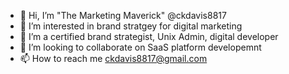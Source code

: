 - 👋 Hi, I’m "The Marketing Maverick" @ckdavis8817
- 👀 I’m interested in brand stratgey for digital marketing
- 🌱 I’m a certified brand strategist, Unix Admin, digital developer
- 💞️ I’m looking to collaborate on SaaS platform developemnt
- 📫 How to reach me ckdavis8817@gmail.com

<!---
ckdavis8817/ckdavis8817 is a ✨ special ✨ repository because its `README.md` (this file) appears on your GitHub profile.
You can click the Preview link to take a look at your changes.
--->
